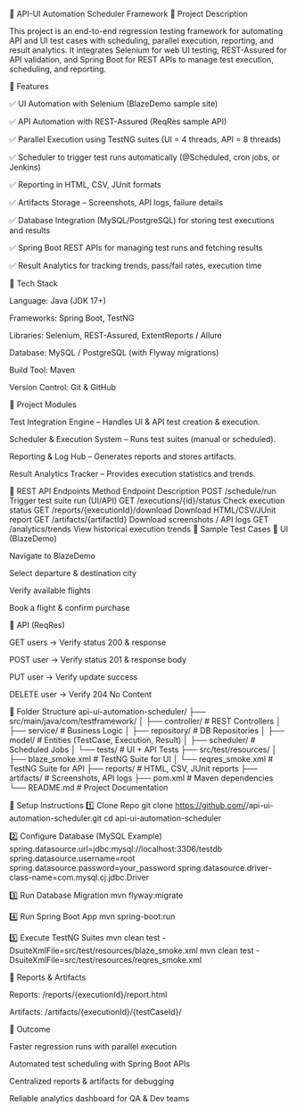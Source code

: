 🚀 API-UI Automation Scheduler Framework
📌 Project Description

This project is an end-to-end regression testing framework for automating API and UI test cases with scheduling, parallel execution, reporting, and result analytics.
It integrates Selenium for web UI testing, REST-Assured for API validation, and Spring Boot for REST APIs to manage test execution, scheduling, and reporting.

🔹 Features

✅ UI Automation with Selenium (BlazeDemo sample site)

✅ API Automation with REST-Assured (ReqRes sample API)

✅ Parallel Execution using TestNG suites (UI = 4 threads, API = 8 threads)

✅ Scheduler to trigger test runs automatically (@Scheduled, cron jobs, or Jenkins)

✅ Reporting in HTML, CSV, JUnit formats

✅ Artifacts Storage – Screenshots, API logs, failure details

✅ Database Integration (MySQL/PostgreSQL) for storing test executions and results

✅ Spring Boot REST APIs for managing test runs and fetching results

✅ Result Analytics for tracking trends, pass/fail rates, execution time

🔹 Tech Stack

Language: Java (JDK 17+)

Frameworks: Spring Boot, TestNG

Libraries: Selenium, REST-Assured, ExtentReports / Allure

Database: MySQL / PostgreSQL (with Flyway migrations)

Build Tool: Maven

Version Control: Git & GitHub

🔹 Project Modules

Test Integration Engine – Handles UI & API test creation & execution.

Scheduler & Execution System – Runs test suites (manual or scheduled).

Reporting & Log Hub – Generates reports and stores artifacts.

Result Analytics Tracker – Provides execution statistics and trends.

🔹 REST API Endpoints
Method	Endpoint	Description
POST	/schedule/run	Trigger test suite run (UI/API)
GET	/executions/{id}/status	Check execution status
GET	/reports/{executionId}/download	Download HTML/CSV/JUnit report
GET	/artifacts/{artifactId}	Download screenshots / API logs
GET	/analytics/trends	View historical execution trends
🔹 Sample Test Cases
🔸 UI (BlazeDemo)

Navigate to BlazeDemo

Select departure & destination city

Verify available flights

Book a flight & confirm purchase

🔸 API (ReqRes)

GET users → Verify status 200 & response

POST user → Verify status 201 & response body

PUT user → Verify update success

DELETE user → Verify 204 No Content

🔹 Folder Structure
api-ui-automation-scheduler/
 ├── src/main/java/com/testframework/
 │   ├── controller/   # REST Controllers
 │   ├── service/      # Business Logic
 │   ├── repository/   # DB Repositories
 │   ├── model/        # Entities (TestCase, Execution, Result)
 │   ├── scheduler/    # Scheduled Jobs
 │   └── tests/        # UI + API Tests
 ├── src/test/resources/
 │   ├── blaze_smoke.xml   # TestNG Suite for UI
 │   └── reqres_smoke.xml  # TestNG Suite for API
 ├── reports/              # HTML, CSV, JUnit reports
 ├── artifacts/            # Screenshots, API logs
 ├── pom.xml               # Maven dependencies
 └── README.md             # Project Documentation

🔹 Setup Instructions
1️⃣ Clone Repo
git clone https://github.com/<your-username>/api-ui-automation-scheduler.git
cd api-ui-automation-scheduler

2️⃣ Configure Database (MySQL Example)
spring.datasource.url=jdbc:mysql://localhost:3306/testdb
spring.datasource.username=root
spring.datasource.password=your_password
spring.datasource.driver-class-name=com.mysql.cj.jdbc.Driver

3️⃣ Run Database Migration
mvn flyway:migrate

4️⃣ Run Spring Boot App
mvn spring-boot:run

5️⃣ Execute TestNG Suites
mvn clean test -DsuiteXmlFile=src/test/resources/blaze_smoke.xml
mvn clean test -DsuiteXmlFile=src/test/resources/reqres_smoke.xml

🔹 Reports & Artifacts

Reports: /reports/{executionId}/report.html

Artifacts: /artifacts/{executionId}/{testCaseId}/


🔹 Outcome

Faster regression runs with parallel execution

Automated test scheduling with Spring Boot APIs

Centralized reports & artifacts for debugging

Reliable analytics dashboard for QA & Dev teams
